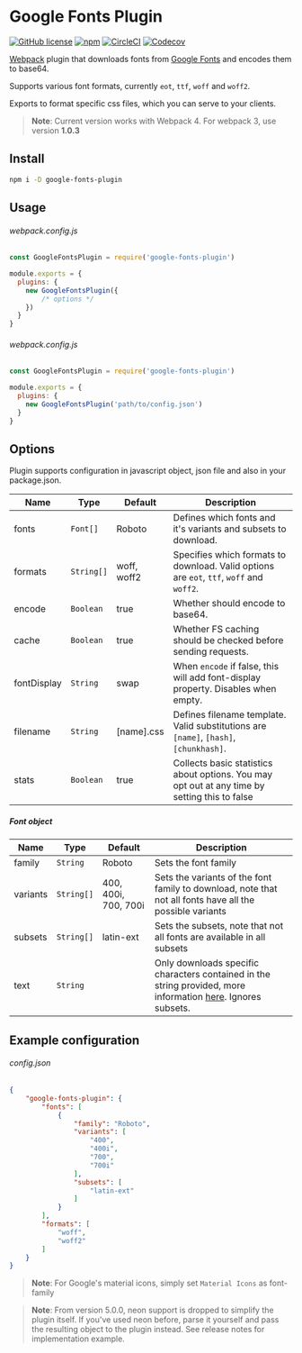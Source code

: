 # Google Fonts Plugin

[![GitHub license](https://img.shields.io/github/license/SirPole/google-fonts-plugin.svg)](https://github.com/SirPole/google-fonts-plugin/blob/master/LICENSE)
[![npm](https://img.shields.io/npm/v/google-fonts-plugin.svg)](https://www.npmjs.com/package/google-fonts-plugin)
[![CircleCI](https://img.shields.io/circleci/project/github/SirPole/google-fonts-plugin.svg)](https://circleci.com/gh/SirPole/google-fonts-plugin/tree/master)
[![Codecov](https://img.shields.io/codecov/c/github/sirpole/google-fonts-plugin.svg)](https://codecov.io/gh/SirPole/google-fonts-plugin)


[Webpack](https://webpack.js.org/) plugin that downloads fonts from [Google Fonts](https://fonts.google.com/) and encodes them to base64.

Supports various font formats, currently `eot`, `ttf`, `woff` and `woff2`.

Exports to format specific css files, which you can serve to your clients.

> **Note**: Current version works with Webpack 4. For webpack 3, use version **1.0.3**

## Install
``` bash
npm i -D google-fonts-plugin
```

## Usage
###### webpack.config.js
``` javascript
const GoogleFontsPlugin = require('google-fonts-plugin')

module.exports = {
  plugins: {
    new GoogleFontsPlugin({
        /* options */
    })
  }
}
```

###### webpack.config.js
``` javascript
const GoogleFontsPlugin = require('google-fonts-plugin')

module.exports = {
  plugins: {
    new GoogleFontsPlugin('path/to/config.json')
  }
}
```

## Options
Plugin supports configuration in javascript object, json file and also in your package.json.

| **Name**    | **Type**   | **Default** | **Description**                                                                               |
|-------------|------------|-------------|-----------------------------------------------------------------------------------------------|
| fonts       | `Font[]`   | Roboto      | Defines which fonts and it's variants and subsets to download.                                |
| formats     | `String[]` | woff, woff2 | Specifies which formats to download. Valid options are `eot`, `ttf`, `woff` and `woff2`.      |
| encode      | `Boolean`  | true        | Whether should encode to base64.                                                              |
| cache       | `Boolean`  | true        | Whether FS caching should be checked before sending requests.                                 |
| fontDisplay | `String`   | swap        | When `encode` if false, this will add font-display property. Disables when empty.             |
| filename    | `String`   | [name].css  | Defines filename template. Valid substitutions are `[name]`, `[hash]`, `[chunkhash]`.         |
| stats       | `Boolean`  | true        | Collects basic statistics about options. You may opt out at any time by setting this to false |

##### Font object

| **Name** | **Type**   | **Default**          | **Description**                                                                                                                                                                                        |
|----------|------------|----------------------|--------------------------------------------------------------------------------------------------------------------------------------------------------------------------------------------------------|
| family   | `String`   | Roboto               | Sets the font family                                                                                                                                                                                   |
| variants | `String[]` | 400, 400i, 700, 700i | Sets the variants of the font family to download, note that not all fonts have all the possible variants                                                                                               |
| subsets  | `String[]` | latin-ext            | Sets the subsets, note that not all fonts are available in all subsets                                                                                                                                 |
| text     | `String`   |                      | Only downloads specific characters contained in the string provided, more information [here](https://developers.google.com/fonts/docs/getting_started#optimizing_your_font_requests). Ignores subsets. |

## Example configuration
###### config.json
``` json
{
	"google-fonts-plugin": {
		"fonts": [
			{
				"family": "Roboto",
				"variants": [
					"400",
					"400i",
					"700",
					"700i"
				],
				"subsets": [
					"latin-ext"
				]
			}
		],
		"formats": [
			"woff",
			"woff2"
		]
	}
}
```

> **Note**: For Google's material icons, simply set `Material Icons` as font-family

> **Note**: From version 5.0.0, neon support is dropped to simplify the plugin itself. If you've used neon before, parse it yourself and pass the resulting object to the plugin instead. See release notes for implementation example.
